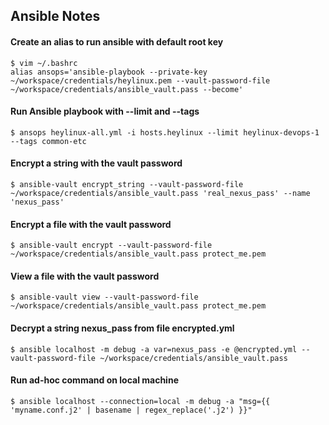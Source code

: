 Ansible Notes
---

#### Create an alias to run ansible with default root key
```
$ vim ~/.bashrc
alias ansops='ansible-playbook --private-key ~/workspace/credentials/heylinux.pem --vault-password-file ~/workspace/credentials/ansible_vault.pass --become'
```

#### Run Ansible playbook with --limit and --tags
```
$ ansops heylinux-all.yml -i hosts.heylinux --limit heylinux-devops-1 --tags common-etc
```

#### Encrypt a string with the vault password
```
$ ansible-vault encrypt_string --vault-password-file ~/workspace/credentials/ansible_vault.pass 'real_nexus_pass' --name 'nexus_pass'
```

#### Encrypt a file with the vault password
```
$ ansible-vault encrypt --vault-password-file ~/workspace/credentials/ansible_vault.pass protect_me.pem
```

#### View a file with the vault password
```
$ ansible-vault view --vault-password-file ~/workspace/credentials/ansible_vault.pass protect_me.pem
```

#### Decrypt a string nexus_pass from file encrypted.yml
```
$ ansible localhost -m debug -a var=nexus_pass -e @encrypted.yml --vault-password-file ~/workspace/credentials/ansible_vault.pass
```

#### Run ad-hoc command on local machine
```
$ ansible localhost --connection=local -m debug -a "msg={{ 'myname.conf.j2' | basename | regex_replace('.j2') }}"
```
